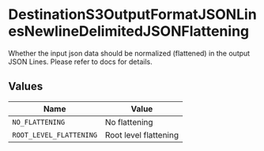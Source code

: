 # DestinationS3OutputFormatJSONLinesNewlineDelimitedJSONFlattening

Whether the input json data should be normalized (flattened) in the output JSON Lines. Please refer to docs for details.


## Values

| Name                    | Value                   |
| ----------------------- | ----------------------- |
| `NO_FLATTENING`         | No flattening           |
| `ROOT_LEVEL_FLATTENING` | Root level flattening   |
